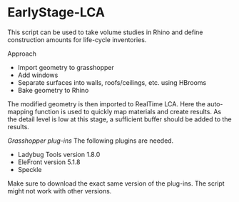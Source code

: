 # EarlyStage-LCA
This script can be used to take volume studies in Rhino and define construction amounts for life-cycle inventories.

Approach
- Import geometry to grasshopper
- Add windows
- Separate surfaces into walls, roofs/ceilings, etc. using HBrooms
- Bake geometry to Rhino

The modified geometry is then imported to RealTime LCA. Here the auto-mapping function is used to quickly map materials and create results.
As the detail level is low at this stage, a sufficient buffer should be added to the results.


*Grasshopper plug-ins*
The following plugins are needed. 
- Ladybug Tools version 1.8.0
- EleFront version 5.1.8
- Speckle
  
Make sure to download the exact same version of the plug-ins. The script might not work with other versions.
